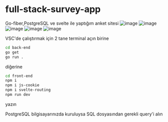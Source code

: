 # full-stack-survey-app
Go-fiber,PostgreSQL ve svelte ile yaptığım anket sitesi
![image](https://github.com/Hasan-Kilici/full-stack-survey-app/assets/105741983/4ad1c684-0fbe-4ecf-b4cd-035b3839dee3)
![image](https://github.com/Hasan-Kilici/full-stack-survey-app/assets/105741983/036ab912-c436-46f3-960b-c175e94919f7)
![image](https://github.com/Hasan-Kilici/full-stack-survey-app/assets/105741983/fedfb08d-4398-4d91-bddc-75843b0d8351)
![image](https://github.com/Hasan-Kilici/full-stack-survey-app/assets/105741983/5a89124b-00c3-4ac3-b5cb-5ac032a1d019)
![image](https://github.com/Hasan-Kilici/full-stack-survey-app/assets/105741983/b43fe255-63d3-4c67-ac31-f5c2114202ac)

VSC'de çalıştırmak için 2 tane terminal açın
birine
```sh
cd back-end
go get
go run .
```

diğerine
```sh
cd front-end
npm i
npm i js-cookie
npm i svelte-routing
npm run dev
```
yazın

PostgreSQL bilgisayarınızda kuruluysa SQL dosyasından gerekli query'i alın
